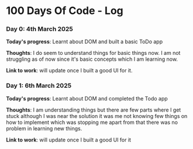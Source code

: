 # 100 Days Of Code - Log

<!-- ### Day 0: February 30, 2016 (Example 1)
##### (delete me or comment me out)

**Today's Progress**: Fixed CSS, worked on canvas functionality for the app.

**Thoughts:** I really struggled with CSS, but, overall, I feel like I am slowly getting better at it. Canvas is still new for me, but I managed to figure out some basic functionality.

**Link to work:** [Calculator App](http://www.example.com)

### Day 0: February 30, 2016 (Example 2)
##### (delete me or comment me out)

**Today's Progress**: Fixed CSS, worked on canvas functionality for the app.

**Thoughts**: I really struggled with CSS, but, overall, I feel like I am slowly getting better at it. Canvas is still new for me, but I managed to figure out some basic functionality.

**Link(s) to work**: [Calculator App](http://www.example.com)


### Day 1: June 27, Monday

**Today's Progress**: I've gone through many exercises on FreeCodeCamp.

**Thoughts** I've recently started coding, and it's a great feeling when I finally solve an algorithm challenge after a lot of attempts and hours spent.

**Link(s) to work**
1. [Find the Longest Word in a String](https://www.freecodecamp.com/challenges/find-the-longest-word-in-a-string)
2. [Title Case a Sentence](https://www.freecodecamp.com/challenges/title-case-a-sentence)
### Day 0: 

**Today's progress**:

**Thoughts**:

**Link to work**:
-->
 
 ### Day 0: 4th March 2025

 **Today's progress**: Learnt about DOM and built a basic ToDo app 

 **Thoughts**: I do seem to understand things for basic things now. I am not struggling as of now since it's basic concepts which I am learning now. 

 **Link to work**: will update once I built a good UI for it.  

### Day 1: 6th March 2025 

**Today's progress**: Learnt about DOM and completed the Todo app

**Thoughts**: I am understanding things but there are few parts where I get stuck although I was near the solution it was me not knowing few things on how to implement which was stopping me apart from that there was no problem in learning new things. 

**Link to work**: will update once I built a good UI for it
